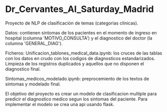 # Dr_Cervantes_AI_Saturday_Madrid
Proyecto de NLP de clasificación de temas (categorías clínicas).

Datos: contienen sintomas de los pacientes en el momento de ingreso en hospital (columna 'MOTIVO_CONSULTA') y el diagnostico del doctor
(la columna 'GENERAL_DIAG').

Ficheros:
Unificacion_tablones_medical_data.ipynb: los cruces de las tablas con los datos en crudo con los codigos de diagnosticos estandarizados.
Limpieza de los registros duplicados y aquellos que no disponen el diagnostico final.

Sintomas_medicos_modelado.ipynb: preprocemiento de los textos de sintomas y modelado final.

El objetivo del proyecto es crear un modelo de clasificacion multiple para predicir el diagnostico medico segun los sintomas del paciente.
Para implementar el modelo se crea una api usando flask.
